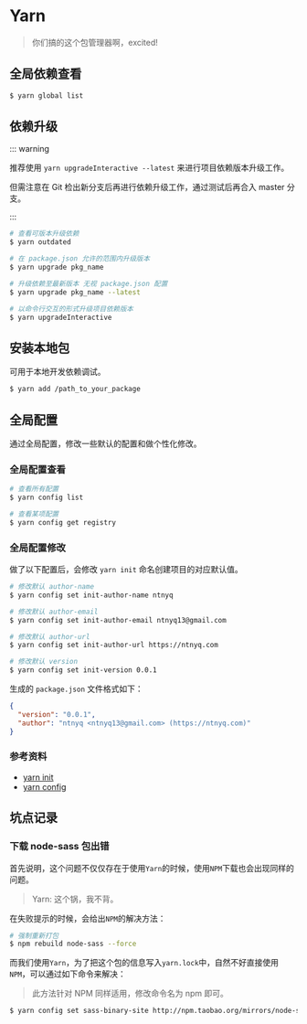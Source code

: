 # Yarn

> 你们搞的这个包管理器啊，excited!

## 全局依赖查看

```bash
$ yarn global list
```

## 依赖升级

::: warning

推荐使用 `yarn upgradeInteractive --latest` 来进行项目依赖版本升级工作。

但需注意在 Git 检出新分支后再进行依赖升级工作，通过测试后再合入 master 分支。

:::

```bash
# 查看可版本升级依赖
$ yarn outdated

# 在 package.json 允许的范围内升级版本
$ yarn upgrade pkg_name

# 升级依赖至最新版本 无视 package.json 配置
$ yarn upgrade pkg_name --latest

# 以命令行交互的形式升级项目依赖版本
$ yarn upgradeInteractive
```

## 安装本地包

可用于本地开发依赖调试。

```bash
$ yarn add /path_to_your_package
```

## 全局配置

通过全局配置，修改一些默认的配置和做个性化修改。

### 全局配置查看

```bash
# 查看所有配置
$ yarn config list

# 查看某项配置
$ yarn config get registry
```

### 全局配置修改

做了以下配置后，会修改 `yarn init` 命名创建项目的对应默认值。

```bash
# 修改默认 author-name
$ yarn config set init-author-name ntnyq

# 修改默认 author-email
$ yarn config set init-author-email ntnyq13@gmail.com

# 修改默认 author-url
$ yarn config set init-author-url https://ntnyq.com

# 修改默认 version
$ yarn config set init-version 0.0.1
```

生成的 `package.json` 文件格式如下：

```json
{
  "version": "0.0.1",
  "author": "ntnyq <ntnyq13@gmail.com> (https://ntnyq.com)"
}
```

### 参考资料

- [yarn init](https://yarnpkg.com/lang/zh-hans/docs/cli/init/)
- [yarn config](https://yarnpkg.com/zh-Hans/docs/cli/config)

## 坑点记录

### 下载 node-sass 包出错

首先说明，这个问题不仅仅存在于使用`Yarn`的时候，使用`NPM`下载也会出现同样的问题。

> Yarn: 这个锅，我不背。

在失败提示的时候，会给出`NPM`的解决方法：

```bash
# 强制重新打包
$ npm rebuild node-sass --force
```

而我们使用`Yarn`，为了把这个包的信息写入`yarn.lock`中，自然不好直接使用`NPM`，可以通过如下命令来解决：

> 此方法针对 NPM 同样适用，修改命令名为 npm 即可。

```bash
$ yarn config set sass-binary-site http://npm.taobao.org/mirrors/node-sass
```
